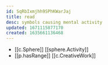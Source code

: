 ```yaml
---
id: SqRbIxmjhh9SPhKWarJaj
title: read
desc: symbols causing mental activity
updated: 1671115877170
created: 1635661136468
---
```





- [[c.Sphere]] [[sphere.Activity]]
- [[p.hasRange]] [[c.CreativeWork]]
